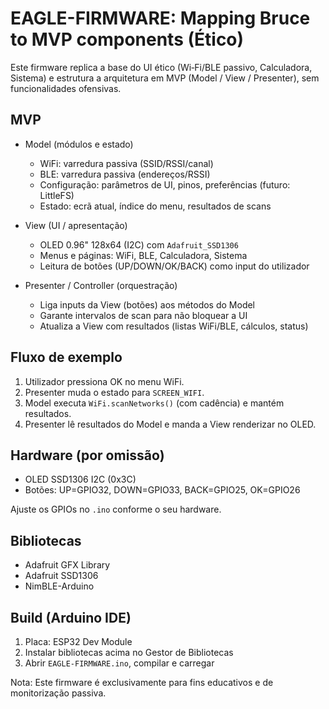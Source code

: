 # EAGLE-FIRMWARE: Mapping Bruce to MVP components (Ético)

Este firmware replica a base do UI ético (Wi‑Fi/BLE passivo, Calculadora, Sistema) e estrutura a arquitetura em MVP (Model / View / Presenter), sem funcionalidades ofensivas.

## MVP

- Model (módulos e estado)
  - WiFi: varredura passiva (SSID/RSSI/canal)
  - BLE: varredura passiva (endereços/RSSI)
  - Configuração: parâmetros de UI, pinos, preferências (futuro: LittleFS)
  - Estado: ecrã atual, índice do menu, resultados de scans

- View (UI / apresentação)
  - OLED 0.96" 128x64 (I2C) com `Adafruit_SSD1306`
  - Menus e páginas: WiFi, BLE, Calculadora, Sistema
  - Leitura de botões (UP/DOWN/OK/BACK) como input do utilizador

- Presenter / Controller (orquestração)
  - Liga inputs da View (botões) aos métodos do Model
  - Garante intervalos de scan para não bloquear a UI
  - Atualiza a View com resultados (listas WiFi/BLE, cálculos, status)

## Fluxo de exemplo
1. Utilizador pressiona OK no menu WiFi.
2. Presenter muda o estado para `SCREEN_WIFI`.
3. Model executa `WiFi.scanNetworks()` (com cadência) e mantém resultados.
4. Presenter lê resultados do Model e manda a View renderizar no OLED.

## Hardware (por omissão)
- OLED SSD1306 I2C (0x3C)
- Botões: UP=GPIO32, DOWN=GPIO33, BACK=GPIO25, OK=GPIO26

Ajuste os GPIOs no `.ino` conforme o seu hardware.

## Bibliotecas
- Adafruit GFX Library
- Adafruit SSD1306
- NimBLE-Arduino

## Build (Arduino IDE)
1. Placa: ESP32 Dev Module
2. Instalar bibliotecas acima no Gestor de Bibliotecas
3. Abrir `EAGLE-FIRMWARE.ino`, compilar e carregar

Nota: Este firmware é exclusivamente para fins educativos e de monitorização passiva.
